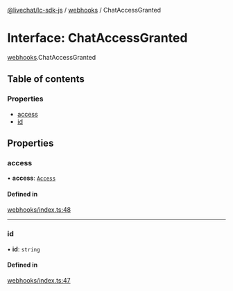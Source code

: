 [@livechat/lc-sdk-js](../README.md) / [webhooks](../modules/webhooks.md) / ChatAccessGranted

# Interface: ChatAccessGranted

[webhooks](../modules/webhooks.md).ChatAccessGranted

## Table of contents

### Properties

- [access](webhooks.ChatAccessGranted.md#access)
- [id](webhooks.ChatAccessGranted.md#id)

## Properties

### access

• **access**: [`Access`](objects.Access.md)

#### Defined in

[webhooks/index.ts:48](https://github.com/livechat/lc-sdk-js/blob/7431f2f/src/webhooks/index.ts#L48)

___

### id

• **id**: `string`

#### Defined in

[webhooks/index.ts:47](https://github.com/livechat/lc-sdk-js/blob/7431f2f/src/webhooks/index.ts#L47)

